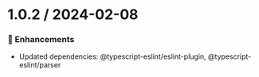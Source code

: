 # 1.0.2 / 2024-02-08

### :tada: Enhancements
- Updated dependencies: @typescript-eslint/eslint-plugin, @typescript-eslint/parser

